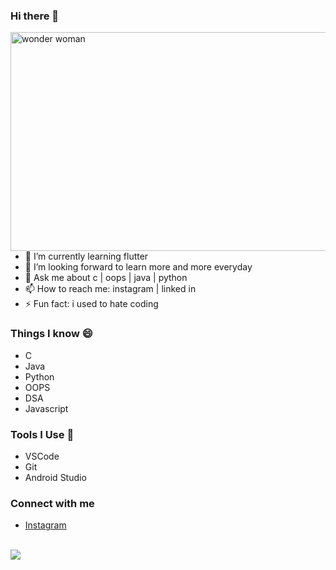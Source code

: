 
### Hi there 👋

<img align="right" src="https://media.giphy.com/media/l41Yq5KYEmbxFaeVq/giphy.gif" alt="wonder woman" width="600" height="350" >

- 🌱 I’m currently learning flutter
- 🤔 I’m looking forward to learn more and more everyday
- 💬 Ask me about c | oops | java | python
- 📫 How to reach me: instagram | linked in
- ⚡ Fun fact: i used to hate coding


### Things I know 😄
 - C
 - Java
 - Python
 - OOPS
 - DSA
 - Javascript

 
### Tools I Use 🔭
 - VSCode
 - Git
 - Android Studio
 
### Connect with me
- [Instagram](https://www.instagram.com/__swa_yam__/)

</br>

<img src='https://github-readme-stats.vercel.app/api?username=swayamsudha&show_icons=true&theme=gruvbox'>
